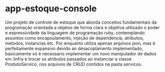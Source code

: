 # app-estoque-console

Um projeto de controle de estoque que aborda conceitos fundamentais da programação orientada a objetos de forma clara e objetiva utilizado o poder e expressividade da linguagem de programação ruby, contemplando assuntos como encapsulamento, injeção de dependencia, atributos, metodos, instancias etc.
Por enquanto utiliza apenas arquivos json, mas é perfeitamente expansivo devido ao desacoplamento implementado, basicamente só é necessario implementar um novo manipulador de dados em /infra e trocar os atributos passados ao instanciar a classe ProdutoServico, nos arquivos de CRUD contidos na pasta servicos.
